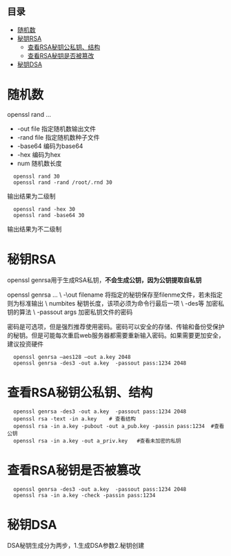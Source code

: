 ## 目录
* [随机数](#随机数)
* [秘钥RSA](#秘钥RSA)
  * [查看RSA秘钥公私钥、结构](#查看RSA秘钥公私钥、结构)
  * [查看RSA秘钥是否被篡改](#查看RSA秘钥是否被篡改)
 * [秘钥DSA](#秘钥DSA)
# 随机数
openssl rand ...
- \-out file  指定随机数输出文件
- \-rand file 指定随机数种子文件 
- \-base64    编码为base64
- \-hex       编码为hex
- num         随机数长度
```openssl
  openssl rand 30
  openssl rand -rand /root/.rnd 30
```
输出结果为二级制
```openssl
  openssl rand -hex 30
  openssl rand -base64 30
```
输出结果为不二级制

# 秘钥RSA
openssl genrsa用于生成RSA私钥，**不会生成公钥，因为公钥提取自私钥**

openssl genrsa ...
\ -\out filename 将指定的秘钥保存至filenme文件，若未指定则为标准输出
\ numbites 秘钥长度，该项必须为命令行最后一项
\ \-des等  加密私钥的算法
\ \-passout args 加密私钥文件的密码

密码是可选项，但是强烈推荐使用密码。密码可以安全的存储、传输和备份受保护的秘钥。但是可能每次重启web服务器都需要重新输入密码。如果需要更加安全，建议投资硬件
```openssl
  openssl genrsa –aes128 –out a.key 2048
  openssl genrsa -des3 -out a.key  -passout pass:1234 2048
```
# 查看RSA秘钥公私钥、结构
```openssl
  openssl genrsa -des3 -out a.key  -passout pass:1234 2048
  openssl rsa -text -in a.key    # 查看结构
  openssl rsa -in a.key -pubout -out a_pub.key -passin pass:1234  #查看公钥
  openssl rsa -in a.key -out a_priv.key   #查看未加密的私钥
```
# 查看RSA秘钥是否被篡改
```openssl
  openssl genrsa -des3 -out a.key  -passout pass:1234 2048
  openssl rsa -in a.key -check -passin pass:1234
```
# 秘钥DSA
DSA秘钥生成分为两步，1.生成DSA参数2.秘钥创建
